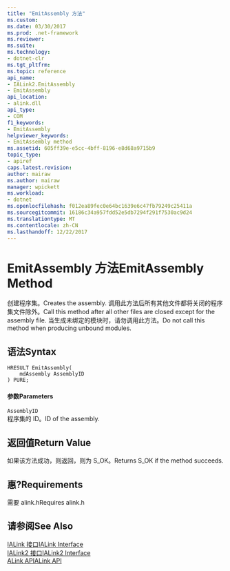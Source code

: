 ```yaml
---
title: "EmitAssembly 方法"
ms.custom: 
ms.date: 03/30/2017
ms.prod: .net-framework
ms.reviewer: 
ms.suite: 
ms.technology:
- dotnet-clr
ms.tgt_pltfrm: 
ms.topic: reference
api_name:
- IALink2.EmitAssembly
- EmitAssembly
api_location:
- alink.dll
api_type:
- COM
f1_keywords:
- EmitAssembly
helpviewer_keywords:
- EmitAssembly method
ms.assetid: 605ff39e-e5cc-4bff-8196-e8d68a9715b9
topic_type:
- apiref
caps.latest.revision: 
author: mairaw
ms.author: mairaw
manager: wpickett
ms.workload:
- dotnet
ms.openlocfilehash: f012ea89fec0e64bc1639e6c47fb79249c25411a
ms.sourcegitcommit: 16186c34a957fdd52e5db7294f291f7530ac9d24
ms.translationtype: MT
ms.contentlocale: zh-CN
ms.lasthandoff: 12/22/2017
---
```

# <a name="emitassembly-method"></a><span data-ttu-id="c2e9a-102">EmitAssembly 方法</span><span class="sxs-lookup"><span data-stu-id="c2e9a-102">EmitAssembly Method</span></span>
<span data-ttu-id="c2e9a-103">创建程序集。</span><span class="sxs-lookup"><span data-stu-id="c2e9a-103">Creates the assembly.</span></span> <span data-ttu-id="c2e9a-104">调用此方法后所有其他文件都将关闭的程序集文件除外。</span><span class="sxs-lookup"><span data-stu-id="c2e9a-104">Call this method after all other files are closed except for the assembly file.</span></span> <span data-ttu-id="c2e9a-105">当生成未绑定的模块时，请勿调用此方法。</span><span class="sxs-lookup"><span data-stu-id="c2e9a-105">Do not call this method when producing unbound modules.</span></span>  
  
## <a name="syntax"></a><span data-ttu-id="c2e9a-106">语法</span><span class="sxs-lookup"><span data-stu-id="c2e9a-106">Syntax</span></span>  
  
```  
HRESULT EmitAssembly(  
    mdAssembly AssemblyID  
) PURE;  
```  
  
#### <a name="parameters"></a><span data-ttu-id="c2e9a-107">参数</span><span class="sxs-lookup"><span data-stu-id="c2e9a-107">Parameters</span></span>  
 `AssemblyID`  
 <span data-ttu-id="c2e9a-108">程序集的 ID。</span><span class="sxs-lookup"><span data-stu-id="c2e9a-108">ID of the assembly.</span></span>  
  
## <a name="return-value"></a><span data-ttu-id="c2e9a-109">返回值</span><span class="sxs-lookup"><span data-stu-id="c2e9a-109">Return Value</span></span>  
 <span data-ttu-id="c2e9a-110">如果该方法成功，则返回，则为 S_OK。</span><span class="sxs-lookup"><span data-stu-id="c2e9a-110">Returns S_OK if the method succeeds.</span></span>  
  
## <a name="requirements"></a><span data-ttu-id="c2e9a-111">惠?</span><span class="sxs-lookup"><span data-stu-id="c2e9a-111">Requirements</span></span>  
 <span data-ttu-id="c2e9a-112">需要 alink.h</span><span class="sxs-lookup"><span data-stu-id="c2e9a-112">Requires alink.h</span></span>  
  
## <a name="see-also"></a><span data-ttu-id="c2e9a-113">请参阅</span><span class="sxs-lookup"><span data-stu-id="c2e9a-113">See Also</span></span>  
 [<span data-ttu-id="c2e9a-114">IALink 接口</span><span class="sxs-lookup"><span data-stu-id="c2e9a-114">IALink Interface</span></span>](../../../../docs/framework/unmanaged-api/alink/ialink-interface.md)  
 [<span data-ttu-id="c2e9a-115">IALink2 接口</span><span class="sxs-lookup"><span data-stu-id="c2e9a-115">IALink2 Interface</span></span>](../../../../docs/framework/unmanaged-api/alink/ialink2-interface.md)  
 [<span data-ttu-id="c2e9a-116">ALink API</span><span class="sxs-lookup"><span data-stu-id="c2e9a-116">ALink API</span></span>](../../../../docs/framework/unmanaged-api/alink/index.md)
